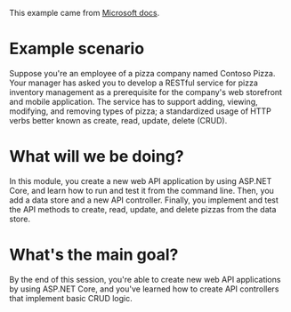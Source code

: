 This example came from [Microsoft docs](https://learn.microsoft.com/en-us/training/modules/build-web-api-aspnet-core/1-introduction?source=learn).

# Example scenario

Suppose you're an employee of a pizza company named Contoso Pizza. 
Your manager has asked you to develop a RESTful service for pizza inventory management as a prerequisite for the company's web storefront and mobile application.
The service has to support adding, viewing, modifying, and removing types of pizza; a standardized usage of HTTP verbs better known as create, read, update, delete (CRUD).

# What will we be doing?

In this module, you create a new web API application by using ASP.NET Core, and learn how to run and test it from the command line.
Then, you add a data store and a new API controller. Finally, you implement and test the API methods to create, read, update, and delete pizzas from the data store.

# What's the main goal?

By the end of this session, you're able to create new web API applications by using ASP.NET Core, and you've learned how to create API controllers that implement basic CRUD logic.
